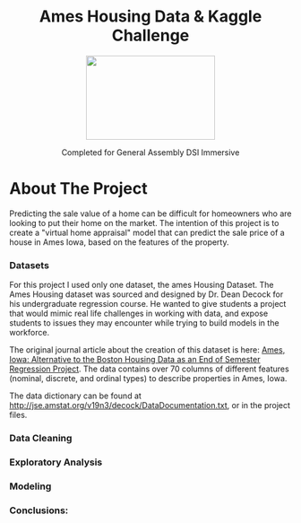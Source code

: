 <div id="top"></div>

<h1 align="center">Ames Housing Data & Kaggle Challenge </h3>
<div align = 'center'> <img src="https://www.kindpng.com/picc/m/3-32823_house-drawing-png-transparent-png.png" height=150 width=230> </div>

  <p align="center">
    Completed for General Assembly DSI Immersive
    <br />
  </p>
</div>



<!-- ABOUT THE PROJECT -->
# About The Project

Predicting the sale value of a home can be difficult for homeowners who are looking to put their home on the market. The intention of this project is to create a "virtual home appraisal" model that can predict the sale price of a house in Ames Iowa, based on the features of the property. 

### Datasets
For this project I used only one dataset, the ames Housing Dataset. 
The Ames Housing dataset was sourced and designed by Dr. Dean Decock for his undergraduate regression course. He wanted to give students a project that would mimic real life challenges in working with data, and expose students to issues they may encounter while trying to build models in the workforce. 

The original journal article about the creation of this dataset is here: [Ames, Iowa: Alternative to the Boston Housing Data as an
End of Semester Regression Project](http://jse.amstat.org/v19n3/decock.pdf).
The data contains over 70 columns of different features (nominal, discrete, and ordinal types) to describe properties in Ames, Iowa.
    
The data dictionary can be found at http://jse.amstat.org/v19n3/decock/DataDocumentation.txt, or in the project files. 


### Data Cleaning



### Exploratory Analysis



### Modeling



### Conclusions:


<!-- MARKDOWN LINKS & IMAGES -->
<!-- https://www.markdownguide.org/basic-syntax/#reference-style-links -->
[contributors-shield]: https://img.shields.io/github/contributors/github_username/repo_name.svg?style=for-the-badge
[contributors-url]: https://github.com/github_username/repo_name/graphs/contributors
[forks-shield]: https://img.shields.io/github/forks/github_username/repo_name.svg?style=for-the-badge
[forks-url]: https://github.com/github_username/repo_name/network/members
[stars-shield]: https://img.shields.io/github/stars/github_username/repo_name.svg?style=for-the-badge
[stars-url]: https://github.com/github_username/repo_name/stargazers
[issues-shield]: https://img.shields.io/github/issues/github_username/repo_name.svg?style=for-the-badge
[issues-url]: https://github.com/github_username/repo_name/issues
[license-shield]: https://img.shields.io/github/license/github_username/repo_name.svg?style=for-the-badge
[license-url]: https://github.com/github_username/repo_name/blob/master/LICENSE.txt
[linkedin-shield]: https://img.shields.io/badge/-LinkedIn-black.svg?style=for-the-badge&logo=linkedin&colorB=555
[linkedin-url]: https://linkedin.com/in/linkedin_username
[product-screenshot]: images/screenshot.png

